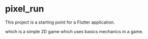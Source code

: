 # pixel_run

This project is a starting point for a Flutter application.

which is a simple 2D game which uses basics mechanics in a game.
